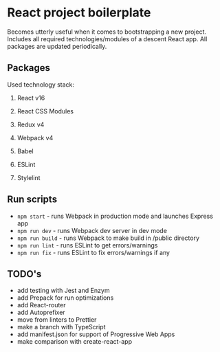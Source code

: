# React project boilerplate

Becomes utterly useful when it comes to bootstrapping a new project. Includes all required technologies/modules of a descent React app. All packages are updated periodically.

## Packages

Used technology stack:

1. React v16

2. React CSS Modules

3. Redux v4

4. Webpack v4

5. Babel

6. ESLint

7. Stylelint

## Run scripts

* `npm start` - runs Webpack in production mode and launches Express app
* `npm run dev` - runs Webpack dev server in dev mode
* `npm run build` - runs Webpack to make build in /public directory
* `npm run lint` - runs ESLint to get errors/warnings
* `npm run fix` - runs ESLint to fix errors/warnings if any

## TODO's

* add testing with Jest and Enzym
* add Prepack for run optimizations
* add React-router
* add Autoprefixer
* move from linters to Prettier
* make a branch with TypeScript
* add manifest.json for support of Progressive Web Apps
* make comparison with create-react-app
